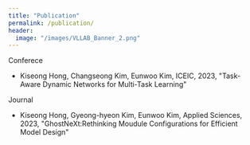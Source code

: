 ```yaml
---
title: "Publication"
permalink: /publication/
header:
  image: "/images/VLLAB_Banner_2.png"
---
```


Conferece
- Kiseong Hong, Changseong Kim, Eunwoo Kim, ICEIC, 2023, "Task-Aware Dynamic Networks for Multi-Task Learning"

Journal
- Kiseong Hong, Gyeong-hyeon Kim, Eunwoo Kim, Applied Sciences, 2023, "GhostNeXt:Rethinking Moudule Configurations for Efficient Model Design"
